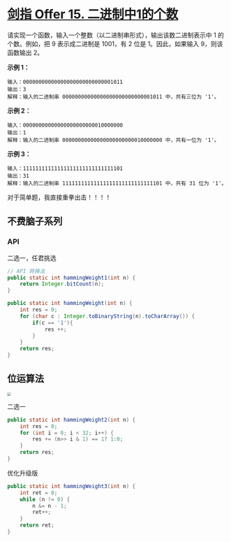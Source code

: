 # [剑指 Offer 15. 二进制中1的个数](https://leetcode-cn.com/problems/er-jin-zhi-zhong-1de-ge-shu-lcof/)

请实现一个函数，输入一个整数（以二进制串形式），输出该数二进制表示中 1 的个数。例如，把 9 表示成二进制是 1001，有 2 位是 1。因此，如果输入 9，则该函数输出 2。

 

**示例 1：**

```
输入：00000000000000000000000000001011
输出：3
解释：输入的二进制串 00000000000000000000000000001011 中，共有三位为 '1'。
```

**示例 2：**

```
输入：00000000000000000000000010000000
输出：1
解释：输入的二进制串 00000000000000000000000010000000 中，共有一位为 '1'。
```

**示例 3：**

```
输入：11111111111111111111111111111101
输出：31
解释：输入的二进制串 11111111111111111111111111111101 中，共有 31 位为 '1'。
```



对于简单题，我直接重拳出击！！！！



## 不费脑子系列

### API

二选一，任君挑选

```java
// API 转换法
public static int hammingWeight1(int n) {
    return Integer.bitCount(n);
}
```

```java
public static int hammingWeight(int n) {
    int res = 0;
    for (char c : Integer.toBinaryString(n).toCharArray()) {
        if(c == '1'){
            res ++;
        }
    }
    return res;
}
```



## 位运算法

<img src="http://rloqc3ngo.hd-bkt.clouddn.com/20210623184521.png" style="zoom:50%;" />

二选一

```java
public static int hammingWeight2(int n) {
    int res = 0;
    for (int i = 0; i < 32; i++) {
        res += (n>> i & 1) == 1? 1:0;
    }
    return res;
}
```

优化升级版

```java
public static int hammingWeight3(int n) {
    int ret = 0;
    while (n != 0) {
        n &= n - 1;
        ret++;
    }
    return ret;
}
```








